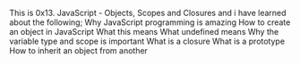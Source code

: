 This is 0x13. JavaScript - Objects, Scopes and Closures and i have learned about the following;
Why JavaScript programming is amazing
How to create an object in JavaScript
What this means
What undefined means
Why the variable type and scope is important
What is a closure
What is a prototype
How to inherit an object from another
